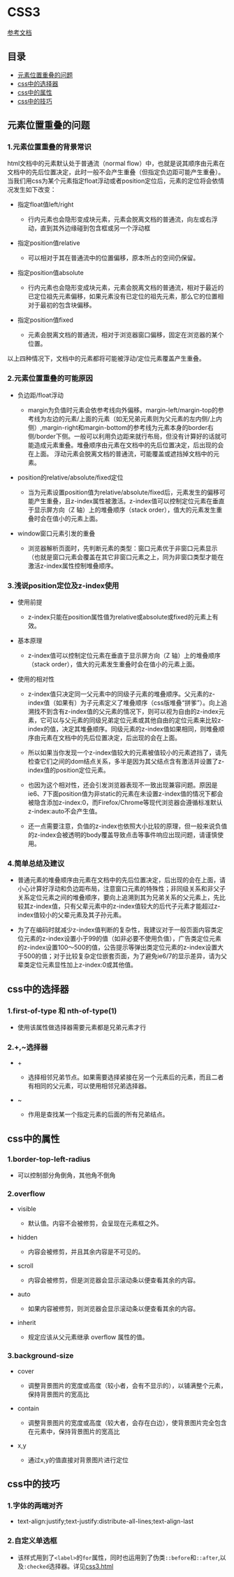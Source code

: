 # CSS3

[参考文档](https://developer.mozilla.org/en-US/docs/Web/CSS/Reference)

## 目录
- [元素位置重叠的问题](#元素位置重叠的问题)
- [css中的选择器](#css中的选择器)
- [css中的属性](#css中的属性)
- [css中的技巧](#css中的技巧)

## 元素位置重叠的问题

### 1.元素位置重叠的背景常识

html文档中的元素默认处于普通流（normal flow）中，也就是说其顺序由元素在文档中的先后位置决定，此时一般不会产生重叠（但指定负边距可能产生重叠）。当我们用css为某个元素指定float浮动或者position定位后，元素的定位将会依情况发生如下改变：

* 指定float值left/right
    * 行内元素也会隐形变成块元素，元素会脱离文档的普通流，向左或右浮动，直到其外边缘碰到包含框或另一个浮动框
    
* 指定position值relative
    * 可以相对于其在普通流中的位置偏移，原本所占的空间仍保留。
    
* 指定position值absolute
    * 行内元素也会隐形变成块元素，元素会脱离文档的普通流，相对于最近的已定位祖先元素偏移，如果元素没有已定位的祖先元素，那么它的位置相对于最初的包含块偏移。
    
* 指定position值fixed
    * 元素会脱离文档的普通流，相对于浏览器窗口偏移，固定在浏览器的某个位置。

以上四种情况下，文档中的元素都将可能被浮动/定位元素覆盖产生重叠。

### 2.元素位置重叠的可能原因

* 负边距/float浮动
    * margin为负值时元素会依参考线向外偏移。margin-left/margin-top的参考线为左边的元素/上面的元素（如无兄弟元素则为父元素的左内侧/上内侧）,margin-right和margin-bottom的参考线为元素本身的border右侧/border下侧。一般可以利用负边距来就行布局，但没有计算好的话就可能造成元素重叠。堆叠顺序由元素在文档中的先后位置决定，后出现的会在上面。
浮动元素会脱离文档的普通流，可能覆盖或遮挡掉文档中的元素。

* position的relative/absolute/fixed定位 
    * 当为元素设置position值为relative/absolute/fixed后，元素发生的偏移可能产生重叠，且z-index属性被激活。z-index值可以控制定位元素在垂直于显示屏方向（Z 轴）上的堆叠顺序（stack order），值大的元素发生重叠时会在值小的元素上面。
    
* window窗口元素引发的重叠
    * 浏览器解析页面时，先判断元素的类型：窗口元素优于非窗口元素显示（也就是窗口元素会覆盖在其它非窗口元素之上，同为非窗口类型才能在激活z-index属性控制堆叠顺序。

### 3.浅说position定位及z-index使用

* 使用前提
    * z-index只能在position属性值为relative或absolute或fixed的元素上有效。
    
* 基本原理
    * z-index值可以控制定位元素在垂直于显示屏方向（Z 轴）上的堆叠顺序（stack order），值大的元素发生重叠时会在值小的元素上面。
    
* 使用的相对性
    * z-index值只决定同一父元素中的同级子元素的堆叠顺序。父元素的z-index值（如果有）为子元素定义了堆叠顺序（css版堆叠“拼爹”）。向上追溯找不到含有z-index值的父元素的情况下，则可以视为自由的z-index元素，它可以与父元素的同级兄弟定位元素或其他自由的定位元素来比较z-index的值，决定其堆叠顺序。同级元素的z-index值如果相同，则堆叠顺序由元素在文档中的先后位置决定，后出现的会在上面。
    
    * 所以如果当你发现一个z-index值较大的元素被值较小的元素遮挡了，请先检查它们之间的dom结点关系，多半是因为其父结点含有激活并设置了z-index值的position定位元素。
    
    * 也因为这个相对性，还会引发浏览器表现不一致出现兼容问题。原因是ie6、7下面position值为非static的元素在未设置z-index值的情况下都会被隐含添加z-index:0，而Firefox/Chrome等现代浏览器会遵循标准默认z-index:auto不会产生值。
    
    * 还一点需要注意，负值的z-index也依照大小比较的原理，但一般来说负值的z-index会被透明的body覆盖导致点击等事件响应出现问题，请谨慎使用。
    
### 4.简单总结及建议

* 普通元素的堆叠顺序由元素在文档中的先后位置决定，后出现的会在上面，请小心计算好浮动和负边距布局，注意窗口元素的特殊性；非同级关系和非父子关系定位元素之间的堆叠顺序，要向上追溯到其为兄弟关系的父元素上，先比较其z-index值，只有父辈元素中的z-index值较大的后代子元素才能超过z-index值较小的父辈元素及其子孙元素。

* 为了在编码时就减少z-index值判断的复杂性，我建议对于一般页面内容类定位元素的z-index设置小于99的值（如非必要不使用负值），广告类定位元素的z-index设置100～500的值，公告提示等弹出类定位元素的z-index设置大于500的值；对于比较复杂定位嵌套页面，为了避免ie6/7的显示差异，请为父辈类定位元素显性加上z-index:0或其他值。

## css中的选择器

### 1.first-of-type 和 nth-of-type(1)

* 使用该属性做选择器需要元素都是兄弟元素才行

### 2.+,~选择器

* \+
    * 选择相邻兄弟节点。如果需要选择紧接在另一个元素后的元素，而且二者有相同的父元素，可以使用相邻兄弟选择器。
    
* ~
    * 作用是查找某一个指定元素的后面的所有兄弟结点。
    
## css中的属性

### 1.border-top-left-radius

* 可以控制部分角倒角，其他角不倒角

### 2.overflow

* visible
    * 默认值。内容不会被修剪，会呈现在元素框之外。
    
* hidden
    * 内容会被修剪，并且其余内容是不可见的。
    
* scroll
    * 内容会被修剪，但是浏览器会显示滚动条以便查看其余的内容。
    
* auto
    * 如果内容被修剪，则浏览器会显示滚动条以便查看其余的内容。
    
* inherit
    * 规定应该从父元素继承 overflow 属性的值。
    
### 3.background-size

* cover
    * 调整背景图片的宽度或高度（较小者，会有不显示的），以铺满整个元素，保持背景图片的宽高比
    
* contain
    * 调整背景图片的宽度或高度（较大者，会存在白边），使背景图片完全包含在元素中，保持背景图片的宽高比

* x,y
    * 通过x,y的值直接对背景图片进行定位
    
## css中的技巧

### 1.字体的两端对齐

* text-align:justify;text-justify:distribute-all-lines;text-align-last

### 2.自定义单选框

* 该样式用到了`<label>`的`for`属性，同时也运用到了伪类`::before`和`::after`,以及`:checked`选择器。详见[css3.html](https://github.com/BranHu/myblog/edit/master/CSS3/css3.html)

